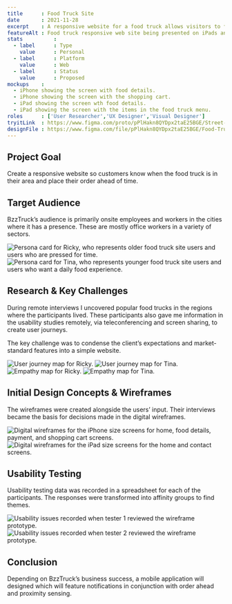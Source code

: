 ```yaml
---
title      : Food Truck Site
date       : 2021-11-28
excerpt    : A responsive website for a food truck allows visitors to find its daily location and pay ahead.
featureAlt : Food truck responsive web site being presented on iPads and iPhones.
stats          : 
  - label      : Type
    value      : Personal
  - label      : Platform
    value      : Web
  - label      : Status
    value      : Proposed
mockups    : 
  - iPhone showing the screen with food details.
  - iPhone showing the screen with the shopping cart.
  - iPad showing the screen wth food details.
  - iPad showing the screen with the items in the food truck menu.
roles      : ['User Researcher','UX Designer','Visual Designer']
tryitLink  : https://www.figma.com/proto/pPlHakn8QYDpx2taE25BGE/Street-Food-Vendor?page-id=418%3A151920&node-id=67%3A1184&viewport=241%2C48%2C0.5&scaling=scale-down&starting-point-node-id=67%3A1184
designFile : https://www.figma.com/file/pPlHakn8QYDpx2taE25BGE/Food-Truck-site?type=design&node-id=41%3A1058&mode=design&t=lENFzMMkgVywG79A-1
---
```


## Project Goal

Create a responsive website so customers know when the food truck is in their area and place their order ahead of time.

## Target Audience

BzzTruck’s audience is primarily onsite employees and workers in the cities where it has a presence. These are mostly office workers in a variety of sectors.

![Persona card for Ricky, who represents older food truck site users and users who are pressed for time.](/images/projects/food-truck-site/persona-1.jpg)
![Persona card for Tina, who represents younger food truck site users and users who want a daily food experience.](/images/projects/food-truck-site/persona-2.jpg)

## Research & Key Challenges

During remote interviews I uncovered popular food trucks in the regions where the participants lived. These participants also gave me information in the usability studies remotely, via teleconferencing and screen sharing, to create user journeys.

The key challenge was to condense the client’s expectations and market-standard features into a simple website.

![User journey map for Ricky.](/images/projects/food-truck-site/research-1.png)
![User journey map for Tina.](/images/projects/food-truck-site/research-2.png)
![Empathy map for Ricky.](/images/projects/food-truck-site/research-3.png)
![Empathy map for Tina.](/images/projects/food-truck-site/research-4.png)

## Initial Design Concepts & Wireframes

The wireframes were created alongside the users’ input. Their interviews became the basis for decisions made in the digital wireframes.

![Digital wireframes for the iPhone size screens for home, food details, payment, and shopping cart screens.](/images/projects/food-truck-site/sketch-wireframe-1.jpg)
![Digital wireframes for the iPad size screens for the home and contact screens.](/images/projects/food-truck-site/sketch-wireframe-2.jpg)

## Usability Testing

Usability testing data was recorded in a spreadsheet for each of the participants. The responses were transformed into affinity groups to find themes.

![Usability issues recorded when tester 1 reviewed the wireframe prototype.](/images/projects/food-truck-site/usability-1.jpg)
![Usability issues recorded when tester 2 reviewed the wireframe prototype.](/images/projects/food-truck-site/usability-2.jpg)

## Conclusion

Depending on BzzTruck’s business success, a mobile application will designed which will feature notifications in conjunction with order ahead and proximity sensing.
